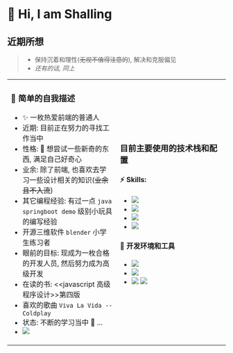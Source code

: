 # 👋 Hi, I am Shalling

## 近期所想

> - 保持沉着和理性(~~无视不值得注意的~~), 解决和克服偏见
> - *还有的话, 同上*

<table>
<tr>
<td valign="top" width="50%">

### 🎉 简单的自我描述

- ✨ 一枚热爱前端的普通人
- 近期: 目前正在努力的寻找工作当中
- 性格: 🔭 想尝试一些新奇的东西, 满足自己好奇心
- 业余: 除了前端, 也喜欢去学习一些设计相关的知识(~~业余且不入流~~)
- 其它编程经验: 有过一点 `java springboot demo` 级别小玩具的编写经验
- 开源三维软件 `blender` 小学生练习者
- 眼前的目标: 现成为一枚合格的开发人员, 然后努力成为高级开发
- 在读的书: <<javascript 高级程序设计>>第四版
- 喜欢的歌曲 `Viva La Vida -- Coldplay`
- 状态: 不断的学习当中 🔭 ...
- <img src="https://img.shields.io/badge/hobby-%E6%99%AE%E9%80%9A%E7%9A%84%E7%8C%AB%E5%A5%B4%2C%20%E6%83%B3%E5%85%BB%E4%B8%80%E5%B1%8B%E5%AD%90%E7%8C%AB-pink" />
<img width="500" height="1">
</td>
<td width="100%">

### 目前主要使用的技术栈和配置

#### ⚡ Skills:

- <img src="https://img.shields.io/badge/language-javascript%2Ftypescript-blue" />
- <img src="https://img.shields.io/badge/style-css%2Fless%2Fscss-pink" />
- <img src="https://img.shields.io/badge/vue-vue2%2F3-green" />
- <img src="https://img.shields.io/badge/vue--plugins-vue--router%2Fvuex-purple" />

#### 🔧 开发环境和工具

- <img src="https://img.shields.io/badge/system-winodws11-cyan" />
- <img src="https://img.shields.io/badge/dev--tool-vscode-blue" />
- <img src="https://img.shields.io/badge/vm-ubuntu20--server-orange" /> <img src="https://img.shields.io/badge/shell-zsh-cyan" />
<img width="500" height="1">
</td>
</tr>
</table>
